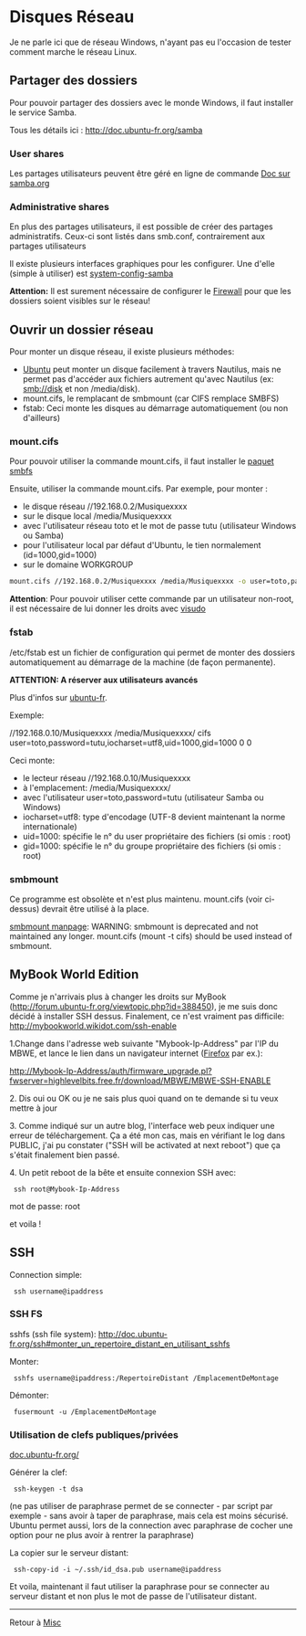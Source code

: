 # Disques Réseau

Je ne parle ici que de réseau Windows, n'ayant pas eu l'occasion de
tester comment marche le réseau Linux.

## Partager des dossiers

Pour pouvoir partager des dossiers avec le monde Windows, il faut
installer le service Samba.

Tous les détails ici : <http://doc.ubuntu-fr.org/samba>

### User shares

Les partages utilisateurs peuvent être géré en ligne de commande [Doc
sur
samba.org](http://samba.org/samba/docs/man/manpages-3/smb.conf.5.html)

### Administrative shares

En plus des partages utilisateurs, il est possible de créer des partages
administratifs. Ceux-ci sont listés dans smb.conf, contrairement aux
partages utilisateurs

Il existe plusieurs interfaces graphiques pour les configurer. Une
d'elle (simple à utiliser) est
[system-config-samba](http://doc.ubuntu-fr.org/system-config-samba)

**Attention:** Il est surement nécessaire de configurer le
[Firewall](Programmes.md#administration)
pour que les dossiers soient visibles sur le réseau!

## Ouvrir un dossier réseau

Pour monter un disque réseau, il existe plusieurs méthodes:

- [Ubuntu](linux/dist/Ubuntu) peut monter un disque facilement à travers
  Nautilus, mais ne permet pas d'accéder aux fichiers autrement qu'avec
  Nautilus (ex: <smb://disk> et non /media/disk).
- mount.cifs, le remplacant de smbmount (car CIFS remplace SMBFS)
- fstab: Ceci monte les disques au démarrage automatiquement (ou non
  d'ailleurs)

### mount.cifs

Pour pouvoir utiliser la commande mount.cifs, il faut installer le
[paquet](Paquet) [smbfs](apt:smbfs)

Ensuite, utiliser la commande mount.cifs. Par exemple, pour monter :

- le disque réseau //192.168.0.2/Musiquexxxx
- sur le disque local /media/Musiquexxxx
- avec l'utilisateur réseau toto et le mot de passe tutu (utilisateur
  Windows ou Samba)
- pour l'utilisateur local par défaut d'Ubuntu, le tien normalement
  (id=1000,gid=1000)
- sur le domaine WORKGROUP

```sh
mount.cifs //192.168.0.2/Musiquexxxx /media/Musiquexxxx -o user=toto,password=tutu,id=1000,gid=1000,domain=WORKGROUP,iocharset=utf8
```

**Attention**: Pour pouvoir utiliser cette commande par un utilisateur
non-root, il est nécessaire de lui donner les droits avec
[visudo](Système.md#sudo)

### fstab

/etc/fstab est un fichier de configuration qui permet de monter des
dossiers automatiquement au démarrage de la machine (de façon
permanente).

**ATTENTION: A réserver aux utilisateurs avancés**

Plus d'infos sur [ubuntu-fr](http://doc.ubuntu-fr.org/mount_fstab).

Exemple:

//192.168.0.10/Musiquexxxx /media/Musiquexxxx/ cifs
user=toto,password=tutu,iocharset=utf8,uid=1000,gid=1000 0 0

Ceci monte:

- le lecteur réseau //192.168.0.10/Musiquexxxx
- à l'emplacement: /media/Musiquexxxx/
- avec l'utilisateur user=toto,password=tutu (utilisateur Samba ou
  Windows)
- iocharset=utf8: type d'encodage (UTF-8 devient maintenant la norme
  internationale)
- uid=1000: spécifie le n° du user propriétaire des fichiers (si omis :
  root)
- gid=1000: spécifie le n° du groupe propriétaire des fichiers (si omis
  : root)

### smbmount

Ce programme est obsolète et n'est plus maintenu. mount.cifs (voir
ci-dessus) devrait être utilisé à la place.

[smbmount
manpage](http://manpages.ubuntu.com/manpages/gutsy/man8/smbmount.8.html):
WARNING: smbmount is deprecated and not maintained any longer.
mount.cifs (mount -t cifs) should be used instead of smbmount.

## MyBook World Edition

Comme je n'arrivais plus à changer les droits sur MyBook
(http://forum.ubuntu-fr.org/viewtopic.php?id=388450), je me suis donc
décidé à installer SSH dessus. Finalement, ce n'est vraiment pas
difficile: <http://mybookworld.wikidot.com/ssh-enable>

1.Change dans l'adresse web suivante "Mybook-Ip-Address" par l'IP du
MBWE, et lance le lien dans un navigateur internet
([Firefox](Firefox) par ex.):

<http://Mybook-Ip-Address/auth/firmware_upgrade.pl?fwserver=highlevelbits.free.fr/download/MBWE/MBWE-SSH-ENABLE>

2\. Dis oui ou OK ou je ne sais plus quoi quand on te demande si tu veux
mettre à jour

3\. Comme indiqué sur un autre blog, l'interface web peux indiquer une
erreur de téléchargement. Ça a été mon cas, mais en vérifiant le log
dans PUBLIC, j'ai pu constater ("SSH will be activated at next reboot")
que ça s'était finalement bien passé.

4\. Un petit reboot de la bête et ensuite connexion SSH avec:

     ssh root@Mybook-Ip-Address

mot de passe: root

et voila !

## SSH

Connection simple:

     ssh username@ipaddress

### SSH FS

sshfs (ssh file system):
<http://doc.ubuntu-fr.org/ssh#monter_un_repertoire_distant_en_utilisant_sshfs>

Monter:

     sshfs username@ipaddress:/RepertoireDistant /EmplacementDeMontage

Démonter:

     fusermount -u /EmplacementDeMontage

### Utilisation de clefs publiques/privées

[doc.ubuntu-fr.org/](https://doc.ubuntu-fr.org/ssh#authentification_par_un_systeme_de_cles_publiqueprivee)

Générer la clef:

     ssh-keygen -t dsa

(ne pas utiliser de paraphrase permet de se connecter - par script par
exemple - sans avoir à taper de paraphrase, mais cela est moins
sécurisé. Ubuntu permet aussi, lors de la connection avec paraphrase de
cocher une option pour ne plus avoir à rentrer la paraphrase)

La copier sur le serveur distant:

     ssh-copy-id -i ~/.ssh/id_dsa.pub username@ipaddress

Et voila, maintenant il faut utiliser la paraphrase pour se connecter au
serveur distant et non plus le mot de passe de l'utilisateur distant.

------------------------------------------------------------------------

Retour à [Misc](Misc)
